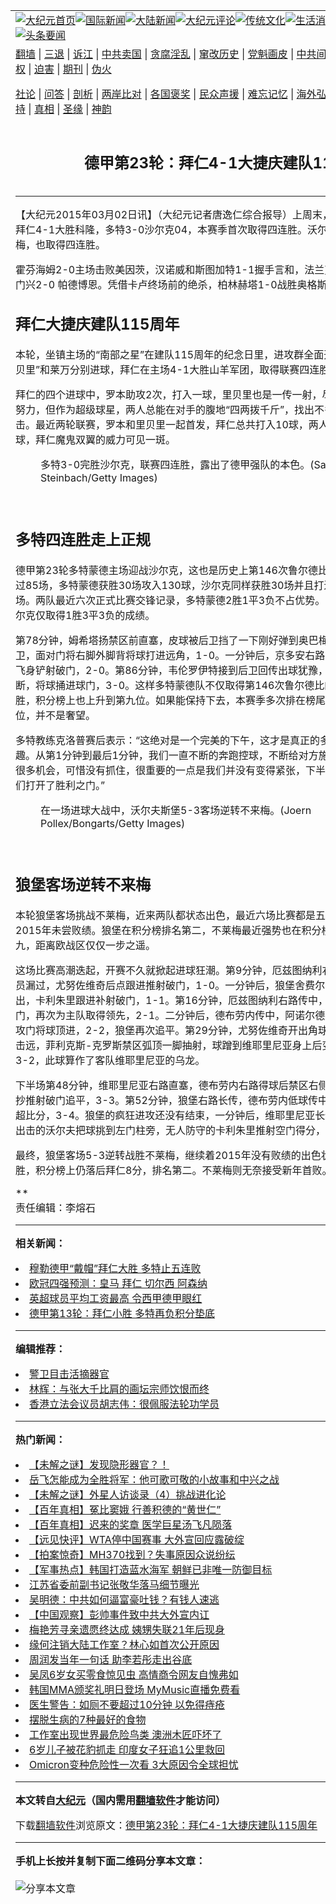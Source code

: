 <a name="1" id="1" target="_blank"></a><span id="1"></span>
<table align=center border="0"><tr><td colspan="2" VALIGN=TOP><a href="https://github.com/mnazvc3827/djy/blob/master/gb/nf1351518.md#1"><img src="https://raw.githubusercontent.com/mnazvc3827/www/master/t/djy/1.jpg" title="大纪元首页" alt="大纪元首页"></a><a href="https://github.com/mnazvc3827/djy/blob/master/gb/n24hr.md#1"><img src="https://raw.githubusercontent.com/mnazvc3827/www/master/t/djy/3.jpg" title="国际新闻" alt="国际新闻"></a><a href="https://github.com/mnazvc3827/djy/blob/master/gb/nsc413.md#1"><img src="https://raw.githubusercontent.com/mnazvc3827/www/master/t/djy/4.jpg" title="大陆新闻" alt="大陆新闻"></a><a href="https://github.com/mnazvc3827/djy/blob/master/gb/news392.md#1"><img src="https://raw.githubusercontent.com/mnazvc3827/www/master/t/djy/5.jpg" title="大纪元评论" alt="大纪元评论"></a><a href="https://github.com/mnazvc3827/djy/blob/master/gb/news2007.md#1"><img src="https://raw.githubusercontent.com/mnazvc3827/www/master/t/djy/6.jpg" title="传统文化" alt="传统文化"></a><a href="https://github.com/mnazvc3827/djy/blob/master/gb/news2008.md#1"><img src="https://raw.githubusercontent.com/mnazvc3827/www/master/t/djy/7.jpg" title="生活消费" alt="生活消费"></a><a href="https://github.com/mnazvc3827/djy/blob/master/gb/ncyule.md#1"><img src="https://raw.githubusercontent.com/mnazvc3827/www/master/t/djy/8.jpg" title="娱乐休闲" alt="娱乐休闲"></a><a href="https://github.com/mnazvc3827/djy/blob/master/gb/nsc1002.md#1"><img src="https://raw.githubusercontent.com/mnazvc3827/www/master/t/djy/9.jpg" title="健康" alt="健康"></a><a href="https://github.com/mnazvc3827/djy/blob/master/gb/nf6092.md#1"><img src="https://raw.githubusercontent.com/mnazvc3827/www/master/t/djy/10a.jpg" title="独家" alt="独家"></a><a href="https://github.com/mnazvc3827/djy/blob/master/gb/nf4514.md#1"><img src="https://raw.githubusercontent.com/mnazvc3827/www/master/t/djy/12a.jpg" title="头条要闻" alt="头条要闻"></a></td></tr>
<tr><td colspan="2" VALIGN=TOP><a target="_blank" href="https://github.com/mnazvc3827/www/blob/master/README.md?zsrh#1">翻墙</a> | <a target="_blank" href="https://github.com/mnazvc3827/djy/blob/master/gb/nf5657.md#1">三退</a> | <a target="_blank" href="https://github.com/mnazvc3827/djy/blob/master/gb/nf6124.md#1">诉江</a> | <a target="_blank" href="https://github.com/mnazvc3827/djy/blob/master/gb/nf1176117.md#1">中共卖国</a> | <a target="_blank" href="https://github.com/mnazvc3827/djy/blob/master/gb/nf5773.md#1">贪腐淫乱</a> | <a target="_blank" href="https://github.com/mnazvc3827/djy/blob/master/gb/nf1176115.md#1">窜改历史</a> | <a target="_blank" href="https://github.com/mnazvc3827/djy/blob/master/gb/nf1176107.md#1">党魁画皮</a> | <a target="_blank" href="https://github.com/mnazvc3827/djy/blob/master/gb/nf1320400.md#1">中共间谍</a> | <a target="_blank" href="https://github.com/mnazvc3827/djy/blob/master/gb/nf1176114.md#1">破坏传统</a> | <a target="_blank" href="https://github.com/mnazvc3827/ntdtv/blob/master/gb/prog447_1.md#1">恶贯满盈</a> | <a target="_blank" href="https://github.com/mnazvc3827/djy/blob/master/gb/ncid278.md#1">人权</a> | <a target="_blank" href="https://github.com/mnazvc3827/djy/blob/master/gb/nf1176111.md#1">迫害</a> | <a target="_blank" href="https://gitlab.com/szzdlab/mh-qikan/blob/master/README.md#1">期刊</a> | <a target="_blank" href="https://github.com/mnazvc3827/djy/blob/master/gb/nf5562.md#1">伪火</a></p><p><a target="_blank" href="https://github.com/mnazvc3827/djy/blob/master/gb/9p.md#1">社论</a> | <a target="_blank" href="https://github.com/mnazvc3827/djy/blob/master/gb/nf4378.md#1">问答</a> | <a target="_blank" href="https://github.com/mnazvc3827/djy/blob/master/gb/nf5792.md#1">剖析</a> | <a target="_blank" href="https://github.com/mnazvc3827/djy/blob/master/gb/nf5735.md#1">两岸比对</a> | <a target="_blank" href="https://github.com/mnazvc3827/djy/blob/master/gb/nf6119.md#1">各国褒奖</a> | <a target="_blank" href="https://github.com/mnazvc3827/djy/blob/master/gb/nf6120.md#1">民众声援</a> | <a target="_blank" href="https://github.com/mnazvc3827/djy/blob/master/gb/nf1188594.md#1">难忘记忆</a> | <a target="_blank" href="https://github.com/mnazvc3827/djy/blob/master/gb/nf3180.md#1">海外弘传</a> | <a target="_blank" href="https://github.com/mnazvc3827/djy/blob/master/gb/nf5410.md#1">万人上访</a> | <a target="_blank" href="https://github.com/mnazvc3827/www/blob/master/README.md?zsrh#1">平台首页</a> | <a target="_blank" href="https://github.com/mnazvc3827/djy/blob/master/gb/nf4386.md#1">支持</a> | <a target="_blank" href="https://github.com/mnazvc3827/djy/blob/master/gb/nf4389.md#1">真相</a> | <a target="_blank" href="https://github.com/mnazvc3827/djy/blob/master/gb/nf5790.md#1">圣缘</a> | <a target="_blank" href="https://github.com/mnazvc3827/djy/blob/master/gb/nf4786.md#1">神韵</a></td></tr>
<tr><td VALIGN=TOP width="626"><h2 align=center>德甲第23轮：拜仁4-1大捷庆建队115周年</h2>

<h6></h6>
<hr>
	<p>【大纪元2015年03月02日讯】（大纪元记者唐逸仁综合报导）上周末，<ahref="https://github.com/mnazvc3827/djy/blob/master/gb/tag/%E5%BE%B7%E7%94%B2.md#1">德甲</a>第23轮结束争夺，拜仁4-1大胜科隆，多特3-0沙尔克04，本赛季首次取得四连胜。沃尔夫斯堡客场5-3战胜不来梅，也取得四连胜。</p>
<p>霍芬海姆2-0主场击败美因茨，汉诺威和斯图加特1-1握手言和，法兰克福主场2-1击败汉堡，门兴2-0 帕德博恩。凭借卡卢终场前的绝杀，柏林赫塔1-0战胜奥格斯堡爆出本轮最大冷门。</p>
<p><H2>拜仁大捷庆建队115周年</H2></p>
<p>本轮，坐镇主场的“南部之星”在建队115周年的纪念日里，进攻群全面开花，施魏因斯泰格、“罗贝里”和莱万分别进球，拜仁在主场4-1大胜山羊军团，取得联赛四连胜。</p>
<p>拜仁的四个进球中，罗本助攻2次，打入一球，里贝里也是一传一射，尽管科隆的防守已经足够努力，但作为超级球星，两人总能在对手的腹地“四两拨千斤”，找出不多的漏洞，给对手致命一击。最近两轮联赛，罗本和里贝里一起首发，拜仁总共打入10球，两人直接参与了其中的9个进球，拜仁魔鬼双翼的威力可见一斑。<br />
	<figure id="attachment_5843544" aria-describedby="caption-attachment-5843544" style="width: 600px" class="wp-caption aligncenter"><ahref=" https://i.epochtimes.com/assets/uploads/2015/03/1503012102451732-600x400.jpg" target="_blank" rel="noreferrer noopener"></a><figcaption id="caption-attachment-5843544" class="wp-caption-text">多特3-0完胜沙尔克，联赛四连胜，露出了<ahref="https://github.com/mnazvc3827/djy/blob/master/gb/tag/%E5%BE%B7%E7%94%B2.md#1">德甲</a>强队的本色。(Sascha Steinbach/Getty Images)</figcaption></figure><br /><H2>多特四连胜走上正规</H2></p>
<p>德甲第23轮多特蒙德主场迎战沙尔克，这也是历史上第146次鲁尔德比。历史上两队在德甲交手过85场，多特蒙德获胜30场攻入130球，沙尔克同样获胜30场并且打进121球，双方战平25场。两队最近六次正式比赛交锋记录，多特蒙德2胜1平3负不占优势。“大黄蜂”近7次主场面对沙尔克仅取得1胜3平3负的成绩。</p>
<p>第78分钟，姆希塔扬禁区前直塞，皮球被后卫挡了一下刚好弹到奥巴梅扬脚下，奥巴梅扬倚住后卫，面对门将右脚外脚背将球打进远角，1-0。一分钟后，京多安右路下底传中，姆希塔扬后点飞身铲射破门，2-0。第86分钟，韦伦罗伊特接到后卫回传出球犹豫，被罗伊斯直接从脚下抢断，将球捅进球门，3-0。这样多特蒙德队不仅取得第146次鲁尔德比的胜利，而且取得四连胜，积分榜上也上升到第九位。如果能保持下去，本赛季多次排在榜尾的多特取得欧联赛的席位，并不是奢望。</p>
<p>多特教练克洛普赛后表示：“这绝对是一个完美的下午，这才是真正的多特蒙德，充满了激情和乐趣。从第1分钟到最后1分钟，我们一直不断的奔跑控球，不断给对方施加压力。上半场我们就有很多机会，可惜没有抓住，很重要的一点是我们并没有变得紧张，下半场78分钟的进球终于帮我们打开了胜利之门。”<br />
	<figure id="attachment_5843559" aria-describedby="caption-attachment-5843559" style="width: 600px" class="wp-caption aligncenter"><ahref=" https://i.epochtimes.com/assets/uploads/2015/03/1503012102571732-600x418.jpg" target="_blank" rel="noreferrer noopener"></a><figcaption id="caption-attachment-5843559" class="wp-caption-text">在一场进球大战中，沃尔夫斯堡5-3客场逆转不来梅。(Joern Pollex/Bongarts/Getty Images)</figcaption></figure><br /><H2>狼堡客场逆转不来梅</H2></p>
<p>本轮狼堡客场挑战不莱梅，近来两队都状态出色，最近六场比赛都是五胜一平保持不败，而且2015年未尝败绩。狼堡在积分榜排名第二，不莱梅最近强势也在积分榜从副班长已经攀至第九，距离欧战区仅仅一步之遥。</p>
<p>这场比赛高潮迭起，开赛不久就掀起进球狂潮。第9分钟，厄兹图纳利右路传中，不莱梅前点球员漏过，尤努佐维奇后点跟进推射破门，1-0。一分钟后，狼堡舍费尔的左路射门被沃尔夫扑出，卡利朱里跟进补射破门，1-1。第16分钟，厄兹图纳利右路传中，迪桑托门前凌空抽射破门，再次为主队取得领先，2-1。二分钟后，德布劳内传中，阿诺尔德抢在韦斯特加德身前头球攻门将球顶进，2-2，狼堡再次追平。第29分钟，尤努佐维奇开出角球，贝纳利奥将球击出却没击远，菲利克斯-克罗斯禁区弧顶一脚抽射，球蹭到维耶里尼亚身上后变线飞进狼堡的球门内，3-2，此球算作了客队维耶里尼亚的乌龙。</p>
<p>下半场第48分钟，维耶里尼亚右路直塞，德布劳内右路得球后禁区右侧传中，多斯特中路跟进包抄推射破门追平，3-3。第52分钟，狼堡右路长传，德布劳内低球传中，多斯特前点铲射破门反超比分，3-4。狼堡的疯狂进攻还没有结束，一分钟后，维耶里尼亚长传，多斯特禁区中路面对出击的沃尔夫把球挑到左门柱旁，无人防守的卡利朱里推射空门得分，3-5。</p>
<p>最终，狼堡客场5-3逆转战胜不莱梅，继续着2015年没有败绩的出色状态，取得冬歇期后四连胜，积分榜上仍落后拜仁8分，排名第二。不莱梅则无奈接受新年首败。</p>
<p>**<br />责任编辑：李熔石</p>
	
<hr>


<strong>相关新闻：</strong>
<li><a href="https://github.com/mnazvc3827/djy/blob/master/gb/14/11/10/n4292250.md#1">穆勒德甲“戴帽”拜仁大胜 多特止五连败</a></li>
<li><a href="https://github.com/mnazvc3827/djy/blob/master/gb/14/11/20/n4300019.md#1">欧冠四强预测：皇马 拜仁 切尔西 阿森纳</a></li>
<li><a href="https://github.com/mnazvc3827/djy/blob/master/gb/14/11/20/n4300040.md#1">英超球员平均工资最高 令西甲德甲眼红</a></li>
<li><a href="https://github.com/mnazvc3827/djy/blob/master/gb/14/12/1/n4308335.md#1">德甲第13轮：拜仁小胜 多特再负积分垫底</a></li>
<hr>


<strong>编辑推荐：</strong>
<li><a href="https://github.com/upjkzu3674/djy/blob/master/gb/16/3/16/n4663449.md?dfh#1" target="_blank">警卫目击活摘器官</a></li><li><a href="https://github.com/tsiac2612/djy/blob/master/gb/19/2/2/n11020634.md#1" target="_blank">林辉：与张大千比肩的画坛宗师饮恨而终</a></li><li><a href="https://github.com/tsiac2612/djy/blob/master/gb/19/12/8/n11708865.md#1" target="_blank">香港立法会议员胡志伟：很佩服法轮功学员</a></li>
<hr>

<strong>热门新闻：</strong>
<li><a href="https://github.com/ypusli356/djy/blob/master/gb/21/12/2/n13413207.md#1">【未解之谜】发现隐形器官？！</a></li>
<li><a href="https://github.com/ypusli356/djy/blob/master/gb/21/11/15/n13376506.md#1">岳飞怎能成为全胜将军：他可歌可敬的小故事和中兴之战</a></li>
<li><a href="https://github.com/ypusli356/djy/blob/master/gb/21/11/26/n13401085.md#1">【未解之谜】外星人访谈录（4）挑战进化论</a></li>
<li><a href="https://github.com/ypusli356/djy/blob/master/gb/21/11/27/n13401365.md#1">【百年真相】冤比窦娥 行善积德的“黄世仁”</a></li>
<li><a href="https://github.com/ypusli356/djy/blob/master/gb/21/11/30/n13408645.md#1">【百年真相】迟来的奖章 医学巨星汤飞凡陨落</a></li>
<li><a href="https://github.com/ypusli356/djy/blob/master/gb/21/12/3/n13415916.md#1">【远见快评】WTA停中国赛事 大外宣回应露破绽</a></li>
<li><a href="https://github.com/ypusli356/djy/blob/master/gb/21/12/3/n13415397.md#1">【拍案惊奇】MH370找到？失事原因众说纷纭</a></li>
<li><a href="https://github.com/ypusli356/djy/blob/master/gb/21/12/4/n13416888.md#1">【军事热点】韩国打造蓝水海军 朝鲜已非唯一防御目标</a></li>
<li><a href="https://github.com/ypusli356/djy/blob/master/gb/21/12/2/n13411519.md#1">江苏省委前副书记张敬华落马细节曝光</a></li>
<li><a href="https://github.com/ypusli356/djy/blob/master/gb/21/12/2/n13411590.md#1">吴明德：中共如何逼富豪吐钱？有钱人速逃</a></li>
<li><a href="https://github.com/ypusli356/djy/blob/master/gb/21/12/2/n13411992.md#1">【中国观察】彭帅事件致中共大外宣内讧</a></li>
<li><a href="https://github.com/ypusli356/djy/blob/master/gb/21/12/2/n13413720.md#1">梅艳芳寻亲遗愿终达成 姨甥失联21年后现身</a></li>
<li><a href="https://github.com/ypusli356/djy/blob/master/gb/21/12/2/n13413401.md#1">缘何注销大陆工作室？林心如首次公开原因</a></li>
<li><a href="https://github.com/ypusli356/djy/blob/master/gb/21/12/3/n13415968.md#1">周润发当年一句话 助李若彤走出谷底</a></li>
<li><a href="https://github.com/ypusli356/djy/blob/master/gb/21/12/3/n13415836.md#1">吴凤6岁女买零食惊见虫 高情商令网友自愧弗如</a></li>
<li><a href="https://github.com/ypusli356/djy/blob/master/gb/21/12/3/n13414294.md#1">韩国MMA颁奖礼明日登场 MyMusic直播免费看</a></li>
<li><a href="https://github.com/ypusli356/djy/blob/master/gb/21/12/2/n13412046.md#1">医生警告：如厕不要超过10分钟 以免得痔疮</a></li>
<li><a href="https://github.com/ypusli356/djy/blob/master/gb/21/12/1/n13409085.md#1">摆脱生病的7种最好的食物</a></li>
<li><a href="https://github.com/ypusli356/djy/blob/master/gb/21/12/3/n13414679.md#1">工作室出现世界最危险鸟类 澳洲木匠吓坏了</a></li>
<li><a href="https://github.com/ypusli356/djy/blob/master/gb/21/12/3/n13414114.md#1">6岁儿子被花豹抓走 印度女子狂追1公里救回</a></li>
<li><a href="https://github.com/ypusli356/djy/blob/master/gb/21/12/1/n13410688.md#1">Omicron变种危险性一次看 3大原因令全球担忧</a></li>
<hr>

<strong>本文转自<a href="https://www.epochtimes.com">大纪元</a>（国内需用<a href="https://github.com/mnazvc3827/www/blob/master/README.md#8">翻墙软件</a>才能访问）</strong><p>下载<a href="https://github.com/mnazvc3827/www/blob/master/README.md#8">翻墙软件</a>浏览原文：<a href="https://www.epochtimes.com/gb/15/3/2/n4377438.htm">德甲第23轮：拜仁4-1大捷庆建队115周年</a></p><hr>

<strong>手机上长按并复制下面二维码分享本文章：</strong><br><br><img src="https://chart.apis.google.com/chart?cht=qr&chs=240x240&choe=UTF-8&chld=M|2&chl=https://github.com/mnazvc3827/djy/blob/master/gb/15/3/2/n4377438.md%231" title="分享本文章"></td><td VALIGN=TOP><a href="https://github.com/mnazvc3827/djy/blob/master/gb/16/1/21/n4622075.md?dfh#1" target="_blank"><img src="https://raw.githubusercontent.com/mnazvc3827/djy/master/gb/300/wei-f1.jpg" title="中共的伪火骗局"  alt="中共的伪火骗局"></a><br><a href="https://github.com/mnazvc3827/www/blob/master/README.md?dfh#9" target="_blank"><img src="https://raw.githubusercontent.com/mnazvc3827/djy/master/gb/300/yong-h.jpg" title="永恒的见证"  alt="永恒的见证"></a><br><a href="https://github.com/mnazvc3827/djy/blob/master/gb/13/9/29/n3974789.md?dfh#1" target="_blank"><img src="https://raw.githubusercontent.com/mnazvc3827/djy/master/gb/300/shang-lnz.jpg" title="善良女子被中共投男牢"  alt="善良女子被中共投男牢"></a><br><a href="https://github.com/mnazvc3827/djy/blob/master/gb/16/3/16/n4663449.md?dfh#1" target="_blank"><img src="https://raw.githubusercontent.com/mnazvc3827/djy/master/gb/300/huo-z3.jpg" title="警卫目击活摘器官"  alt="警卫目击活摘器官"></a><br><a href="https://github.com/mnazvc3827/djy/blob/master/gb/16/8/7/n8177641.md?dfh#1" target="_blank"><img src="https://raw.githubusercontent.com/mnazvc3827/djy/master/gb/300/huo-z4.jpg" title="证人描述活摘恐怖"  alt="证人描述活摘恐怖"></a><br><a href="https://github.com/mnazvc3827/djy/blob/master/gb/10/4/19/n2881569.md?dfh#1" target="_blank"><img src="https://raw.githubusercontent.com/mnazvc3827/djy/master/gb/300/huo-z1.jpg" title="揭开活摘器官黑幕"  alt="揭开活摘器官黑幕"></a><br><a href="https://github.com/mnazvc3827/djy/blob/master/gb/10/11/7/n3077476.md?dfh#1" target="_blank"><img src="https://raw.githubusercontent.com/mnazvc3827/djy/master/gb/300/ma-ks.jpg" title="马克思的成魔之路"  alt="马克思的成魔之路"></a><br><a href="https://github.com/mnazvc3827/djy/blob/master/gb/14/6/9/n4173977.md?dfh#1" target="_blank"><img src="https://raw.githubusercontent.com/mnazvc3827/djy/master/gb/300/chang-zs.jpg" title="藏字石 蕴天机"  alt="藏字石 蕴天机"></a><br><a href="https://github.com/mnazvc3827/djy/blob/master/gb/18/5/10/n10381511.md?dfh#1" target="_blank"><img src="https://raw.githubusercontent.com/mnazvc3827/djy/master/gb/300/st1.jpg" title="关注三亿人三退"  alt="关注三亿人三退"></a><br><a href="https://github.com/mnazvc3827/djy/blob/master/gb/18/3/21/n10237682.md?dfh#1" target="_blank"><img src="https://raw.githubusercontent.com/mnazvc3827/djy/master/gb/300/jie-t.jpg" title="解体中共复兴中华"  alt="解体中共复兴中华"></a><br><a href="https://github.com/mnazvc3827/djy/blob/master/gb/9/2/9/n2422991.md?dfh#1" target="_blank"><img src="https://raw.githubusercontent.com/mnazvc3827/djy/master/gb/300/gao-zs.jpg" title="中共迫害良心律师"  alt="中共迫害良心律师"></a><br><a href="https://github.com/mnazvc3827/djy/blob/master/gb/18/12/9/n10900044.md?dfh#1" target="_blank"><img src="https://raw.githubusercontent.com/mnazvc3827/djy/master/gb/300/sj1.jpg" title="三百多万人举报江泽民"  alt="三百多万人举报江泽民"></a><br><a href="https://github.com/mnazvc3827/djy/blob/master/gb/18/8/28/n10672014.md?dfh#1" target="_blank"><img src="https://raw.githubusercontent.com/mnazvc3827/djy/master/gb/300/sj2.jpg" title="这些官员为何起诉江泽民"  alt="这些官员为何起诉江泽民"></a><br><a href="https://github.com/mnazvc3827/djy/blob/master/gb/8/12/18/n2367165.md?dfh#1" target="_blank"><img src="https://raw.githubusercontent.com/mnazvc3827/djy/master/gb/300/liangan.jpg" title="海峡两岸的强烈对比"  alt="海峡两岸的强烈对比"></a><br><a href="https://github.com/mnazvc3827/djy/blob/master/gb/15/12/10/n4593139.md?dfh#1" target="_blank"><img src="https://raw.githubusercontent.com/mnazvc3827/djy/master/gb/300/jia-ndzl.jpg" title="加拿大总理的贺信"  alt="加拿大总理的贺信"></a><br><a href="https://github.com/mnazvc3827/djy/blob/master/gb/11/6/17/n3289382.md?dfh#1" target="_blank"><img src="https://raw.githubusercontent.com/mnazvc3827/djy/master/gb/300/xiao-wd.jpg" title="探寻真相兼听则明"  alt="探寻真相兼听则明"></a><br><a href="https://github.com/mnazvc3827/djy/blob/master/gb/18/10/27/n10812623.md?dfh#1" target="_blank"><img src="https://raw.githubusercontent.com/mnazvc3827/djy/master/gb/300/yindu.jpg" title="印度媒体报道东方"  alt="印度媒体报道东方"></a><br><a href="https://github.com/mnazvc3827/djy/blob/master/gb/18/6/9/n10469652.md?dfh#1" target="_blank"><img src="https://raw.githubusercontent.com/mnazvc3827/djy/master/gb/300/xie-j.jpg" title="不一样的海外校园"  alt="不一样的海外校园"></a><br><a href="https://github.com/mnazvc3827/djy/blob/master/gb/7/4/5/n1669415.md?dfh#1" target="_blank"><img src="https://raw.githubusercontent.com/mnazvc3827/djy/master/gb/300/li-up.jpg" title="从大师到徒弟的传奇"  alt="从大师到徒弟的传奇"></a><br><a href="https://github.com/mnazvc3827/djy/blob/master/gb/17/5/26/n9191512.md?dfh#1" target="_blank"><img src="https://raw.githubusercontent.com/mnazvc3827/djy/master/gb/300/zfl2.jpg" title="亿万人与东方一本奇书"  alt="亿万人与东方一本奇书"></a><br><a href="https://github.com/mnazvc3827/djy/blob/master/gb/13/11/27/n4020290.md?dfh#1" target="_blank"><img src="https://raw.githubusercontent.com/mnazvc3827/djy/master/gb/300/zhen-h.jpg" title="大陆见不到的震撼场面"  alt="大陆见不到的震撼场面"></a><br><a href="https://github.com/mnazvc3827/djy/blob/master/gb/15/7/17/n4482910.md?dfh#1" target="_blank"><img src="https://raw.githubusercontent.com/mnazvc3827/djy/master/gb/300/dalu-sk.jpg" title="人心向善 大陆当初盛况"  alt="人心向善 大陆当初盛况"></a><br><a href="https://github.com/mnazvc3827/djy/blob/master/gb/19/1/5/n10955468.md?dfh#1" target="_blank"><img src="https://raw.githubusercontent.com/mnazvc3827/djy/master/gb/300/zfl1.jpg" title="追寻真理 这书讲什么"  alt="追寻真理 这书讲什么"></a><br><a href="https://github.com/mnazvc3827/www/blob/master/README.md?dfh#1" target="_blank"><img src="https://raw.githubusercontent.com/mnazvc3827/djy/master/gb/300/fq1.jpg" title="下载免费翻墙软件"  alt="下载免费翻墙软件"></a><br></td></tr></table>
